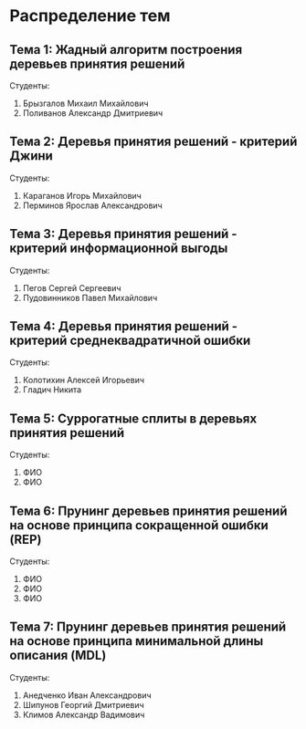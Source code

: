 ﻿Распределение тем
=================

Тема 1: Жадный алгоритм построения деревьев принятия решений
---------------------------------------------------------------------------------------------

Студенты:

1. Брызгалов Михаил Михайлович
2. Поливанов Александр Дмитриевич

Тема 2: Деревья принятия решений - критерий Джини
---------------------------------------------------------------------------------------------

Студенты:

1. Караганов Игорь Михайлович
2. Перминов Ярослав Александрович

Тема 3: Деревья принятия решений - критерий информационной выгоды
---------------------------------------------------------------------------------------------

Студенты:

1. Пегов Сергей Сергеевич
2. Пудовинников Павел Михайлович

Тема 4: Деревья принятия решений - критерий среднеквадратичной ошибки
---------------------------------------------------------------------------------------------

Студенты:

1. Колотихин Алексей Игорьевич
2. Гладич Никита

Тема 5: Суррогатные сплиты в деревьях принятия решений
---------------------------------------------------------------------------------------------

Студенты:

1. ФИО
2. ФИО

Тема 6: Прунинг деревьев принятия решений на основе принципа сокращенной ошибки (REP)
---------------------------------------------------------------------------------------------

Студенты:

1. ФИО
2. ФИО
3. ФИО

Тема 7: Прунинг деревьев принятия решений на основе принципа минимальной длины описания (MDL)
---------------------------------------------------------------------------------------------

Студенты:

1. Анедченко Иван Александрович
2. Шипунов Георгий Дмитриевич
3. Климов Александр Вадимович
